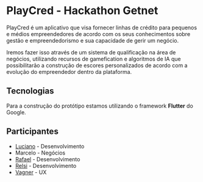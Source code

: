 # PlayCred - Hackathon Getnet

PlayCred é um aplicativo que visa fornecer linhas de crédito para pequenos e médios empreendedores de acordo com os seus conhecimentos sobre gestão e empreendedorismo e sua capacidade de gerir um negócio.

Iremos fazer isso através de um sistema de qualificação na área de negócios, utilizando recursos de gamefication e algoritmos de IA que possibilitarão a construção de escores personalizados de acordo com a evolução do empreendedor dentro da plataforma.


## Tecnologias

Para a construção do protótipo estamos utilizando o framework **Flutter** do Google.

## Participantes

 - [Luciano](https://github.com/luciano-work) - Desenvolvimento
 - Marcelo - Negócios
 - [Rafael](https://github.com/webtopia) - Desenvolvimento
 - [Relsi](https://github.com/relsi) - Desenvolvimento
 - [Vagner](https://github.com/vameri) - UX
